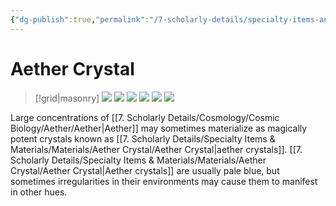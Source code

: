 ```yaml
---
{"dg-publish":true,"permalink":"/7-scholarly-details/specialty-items-and-materials/materials/aether-crystal/aether-crystal/","noteIcon":""}
---
```


# Aether Crystal

>[!grid|masonry]
>![](https://i.imgur.com/9yMm4dq.png)
>![](https://i.imgur.com/96L1t7n.png)
>![](https://i.imgur.com/kCS94HJ.png)
>![](https://i.imgur.com/o15MXfN.jpeg)
>![](https://i.imgur.com/d5fxgCi.png)
>![](https://i.imgur.com/lvaCnBS.png)

Large concentrations of [[7. Scholarly Details/Cosmology/Cosmic Biology/Aether/Aether\|Aether]] may sometimes materialize as magically potent crystals known as [[7. Scholarly Details/Specialty Items & Materials/Materials/Aether Crystal/Aether Crystal\|aether crystals]]. [[7. Scholarly Details/Specialty Items & Materials/Materials/Aether Crystal/Aether Crystal\|Aether crystals]] are usually pale blue, but sometimes irregularities in their environments may cause them to manifest in other hues. 